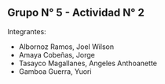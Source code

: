 ## Grupo N° 5 - Actividad N° 2
Integrantes:
- Albornoz Ramos, Joel Wilson
- Amaya Cobeñas, Jorge
- Tasayco Magallanes, Angeles Anthoanette
- Gamboa Guerra, Yuori
